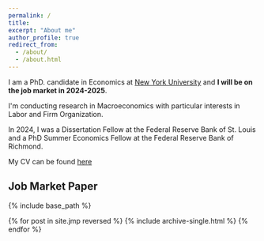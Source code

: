 ```yaml
---
permalink: /
title: 
excerpt: "About me"
author_profile: true
redirect_from: 
  - /about/
  - /about.html
---
```


I am a PhD. candidate in Economics at [New York University](https://as.nyu.edu/econ.html) and **I will be on the job market in 2024-2025**. 

I'm conducting research in Macroeconomics with particular interests in Labor and Firm Organization.

In 2024, I was a Dissertation Fellow at the Federal Reserve Bank of St. Louis and a PhD Summer Economics Fellow at the Federal Reserve Bank of Richmond.

My CV can be found [here](https://gstoledo.github.io/docs/Cv_GT.pdf)


## Job Market Paper

{% include base_path %}

{% for post in site.jmp reversed %}
{% include archive-single.html %}
{% endfor %}

